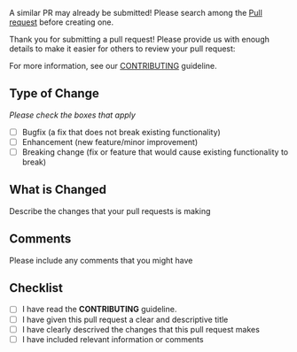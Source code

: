 A similar PR may already be submitted!
Please search among the [Pull request](../) before creating one.

Thank you for submitting a pull request! Please provide us with enough details to make it easier for others to review your pull request:

For more information, see our [CONTRIBUTING](CONTRIBUTING.md) guideline.

## Type of Change
_Please check the boxes that apply_
- [ ] Bugfix (a fix that does not break existing functionality)
- [ ] Enhancement (new feature/minor improvement)
- [ ] Breaking change (fix or feature that would cause existing functionality to break)

## What is Changed
Describe the changes that your pull requests is making

## Comments
Please include any comments that you might have

## Checklist

- [ ] I have read the **CONTRIBUTING** guideline.
- [ ] I have given this pull request a clear and descriptive title
- [ ] I have clearly descrived the changes that this pull request makes
- [ ] I have included relevant information or comments